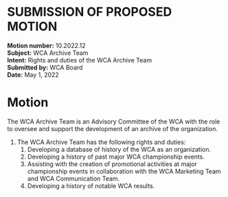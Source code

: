 # SUBMISSION OF PROPOSED MOTION

**Motion number:** 10.2022.12  
**Subject:** WCA Archive Team  
**Intent:** Rights and duties of the WCA Archive Team  
**Submitted by:** WCA Board  
**Date:** May 1, 2022

# Motion

The WCA Archive Team is an Advisory Committee of the WCA with the role to oversee and support the development of an archive of the organization.

1. The WCA Archive Team has the following rights and duties:
   1. Developing a database of history of the WCA as an organization.
   2. Developing a history of past major WCA championship events.
   3. Assisting with the creation of promotional activities at major championship events in collaboration with the WCA Marketing Team and WCA Communication Team.
   4. Developing a history of notable WCA results.
